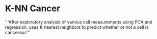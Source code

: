 # K-NN Cancer
 '''After exploratory analysis of various cell measurements using PCA and regression, uses K nearest neighbors to predict whether or not a cell is cancerous'''
